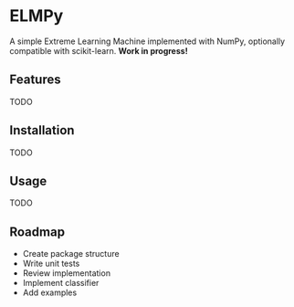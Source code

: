 # ELMPy
A simple Extreme Learning Machine implemented with NumPy, optionally compatible with scikit-learn.
**Work in progress!**

## Features
TODO

## Installation
TODO

## Usage
TODO

## Roadmap
- Create package structure
- Write unit tests
- Review implementation
- Implement classifier
- Add examples
